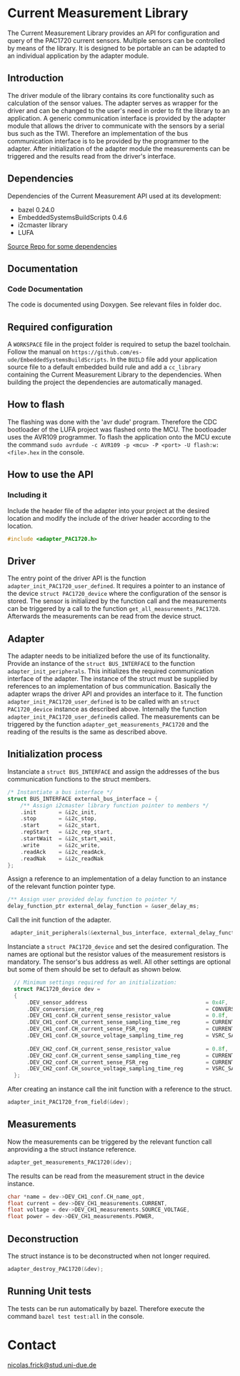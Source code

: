 # Current Measurement Library
The Current Measurement Library provides an API for configuration and query of the PAC1720 current sensors. Multiple sensors can be controlled by means of the library. It is designed to be portable an can be adapted to an individual application by the adapter module. 

## Introduction
The driver module of the library contains its core functionality such as calculation of the sensor values. The adapter serves as wrapper for the driver and can be changed to the user's need in order to fit the library to an application. A generic communication interface is provided by the adapter module that allows the driver to communicate with the sensors by a serial bus such as the TWI. Therefore an implementation of the bus communication interface is to be provided by the programmer to the adapter. After initialization of the adapter module the measurements can be triggered and the results read from the driver's interface.

## Dependencies

Dependencies of the Current Measurement API used at its development:

+ bazel 0.24.0
+ EmbeddedSystemsBuildScripts 0.4.6
+ i2cmaster library
+ LUFA

[Source Repo for some dependencies](http://artifactory.es.uni-due.de:8081/artifactory/libs-release-local/FKS/embedded-systems-build-scripts/0.4.6/embedded-systems-build-scripts.tar.gz)


## Documentation

### Code Documentation

The code is documented using Doxygen. See relevant files in folder doc.

## Required configuration

A `WORKSPACE` file in the project folder is required to setup the bazel toolchain. Follow the manual on `https://github.com/es-ude/EmbeddedSystemsBuildScripts`. In the `BUILD` file add your application source file to a default embedded build rule and add a `cc_library` containing the Current Measurement Library to the dependencies. When building the project the dependencies are automatically managed.

## How to flash

The flashing was done with the 'avr dude' program. Therefore the CDC bootloader of the LUFA project was flashed onto the MCU.  The bootloader uses the AVR109 programmer. To flash the application onto the MCU excute the command `sudo avrdude -c AVR109 -p <mcu> -P <port> -U flash:w:<file>.hex` in the console.

## How to use the API

### Including it

Include the header file of the adapter into your project at the desired location and modify the include of
the driver header according to the location.

```c
#include <adapter_PAC1720.h>
```

## Driver

The entry point of the driver API is the function `adapter_init_PAC1720_user_defined`. It requires a pointer to an instance of the device `struct PAC1720_device` where the configuration of the sensor is stored. The sensor is initialized by the function call and the measurements can be triggered by a call to the function  `get_all_measurements_PAC1720`. Afterwards the measurements can be read from the device struct.

## Adapter

The adapter needs to be initialized before the use of its functionality. Provide an instance of the `struct BUS_INTERFACE` to the function `adapter_init_peripherals`. This initializes the required communication interface of the adapter. The instance of the struct must be supplied by references to an implementation of bus communication. Basically the adapter wraps the driver API and provides an interface to it. The function `adapter_init_PAC1720_user_defined` is to be called with an `struct PAC1720_device` instance as described above. Internally the function `adapter_init_PAC1720_user_defined`is called. The measurements can be triggered by the function `adapter_get_measurements_PAC1720` and the reading of the results is the same as described above.

## Initialization process

Instanciate a `struct BUS_INTERFACE` and assign the addresses of the bus communication functions to the struct members. 
```c
/* Instantiate a bus interface */
struct BUS_INTERFACE external_bus_interface = {
    /** Assign i2cmaster library function pointer to members */
    .init       = &i2c_init,
    .stop       = &i2c_stop,
    .start      = &i2c_start,
    .repStart   = &i2c_rep_start,
    .startWait  = &i2c_start_wait,
    .write      = &i2c_write,
    .readAck    = &i2c_readAck,
    .readNak    = &i2c_readNak
};
```

Assign a reference to an implementation of a delay function to an instance of the relevant function pointer type.
```c
/** Assign user provided delay function to pointer */
delay_function_ptr external_delay_function = &user_delay_ms;
```

Call the init function of the adapter.
```c
 adapter_init_peripherals(&external_bus_interface, external_delay_function);
```

Instanciate a `struct PAC1720_device` and set the desired configuration. The names are optional but the resistor values of the measurement resistors is mandatory. The sensor's bus address as well. All other settings are optional but some of them should be set to default as shown below.

```c
  // Minimum settings required for an initialization:
  struct PAC1720_device dev = 
  {
      .DEV_sensor_address                                     = 0x4F,
      .DEV_conversion_rate_reg                                = CONVERSION_DEFAULT,
      .DEV_CH1_conf.CH_current_sense_resistor_value           = 0.8f,
      .DEV_CH1_conf.CH_current_sense_sampling_time_reg        = CURRENT_SAMPLE_TIME_DEFAULT,
      .DEV_CH1_conf.CH_current_sense_FSR_reg                  = CURRENT_SENSE_RANGE_DEFAULT,
      .DEV_CH1_conf.CH_source_voltage_sampling_time_reg       = VSRC_SAMPLE_TIME_DEFAULT,
 
      .DEV_CH2_conf.CH_current_sense_resistor_value           = 0.8f,
      .DEV_CH2_conf.CH_current_sense_sampling_time_reg        = CURRENT_SAMPLE_TIME_DEFAULT,
      .DEV_CH2_conf.CH_current_sense_FSR_reg                  = CURRENT_SENSE_RANGE_DEFAULT,
      .DEV_CH2_conf.CH_source_voltage_sampling_time_reg       = VSRC_SAMPLE_TIME_DEFAULT,
  }; 
```


After creating an instance call the init function with a reference to the struct.
```c
adapter_init_PAC1720_from_field(&dev);
```

## Measurements

Now the measurements can be triggered by the relevant function call anproviding a the struct instance reference.
```c
adapter_get_measurements_PAC1720(&dev);
```

The results can be read from the measurement struct in the device instance.
```c
char *name = dev->DEV_CH1_conf.CH_name_opt, 
float current = dev->DEV_CH1_measurements.CURRENT, 
float voltage = dev->DEV_CH1_measurements.SOURCE_VOLTAGE, 
float power = dev->DEV_CH1_measurements.POWER,
```

## Deconstruction

The struct instance is to be deconstructed when not longer required.
```c
adapter_destroy_PAC1720(&dev); 
```

## Running Unit tests

The tests can be run automatically by bazel. Therefore execute the command `bazel test test:all` in the console.

# Contact

nicolas.frick@stud.uni-due.de

